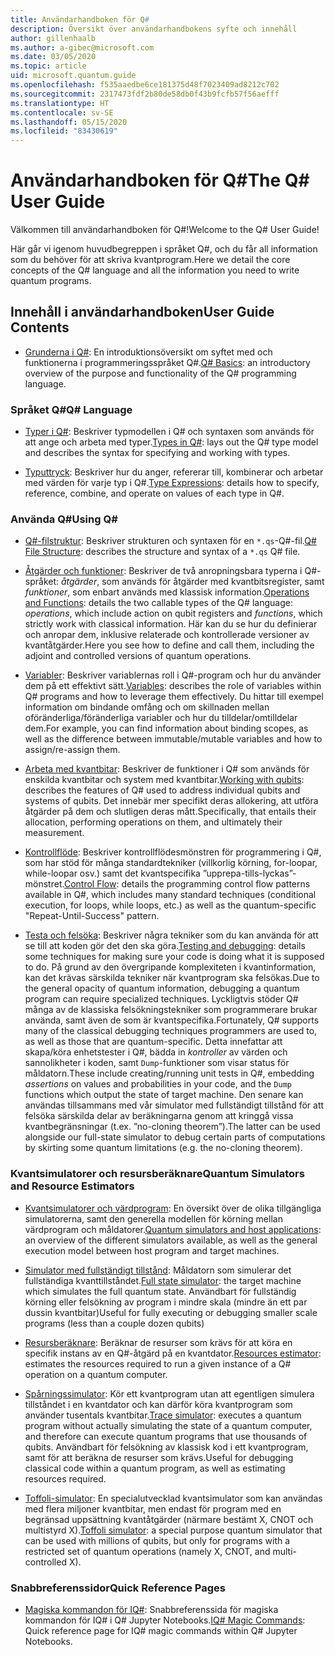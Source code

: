 ```yaml
---
title: Användarhandboken för Q#
description: Översikt över användarhandbokens syfte och innehåll
author: gillenhaalb
ms.author: a-gibec@microsoft.com
ms.date: 03/05/2020
ms.topic: article
uid: microsoft.quantum.guide
ms.openlocfilehash: f535aaedbe6ce181375d48f7023409ad8212c702
ms.sourcegitcommit: 2317473fdf2b80de58db0f43b9fcfb57f56aefff
ms.translationtype: HT
ms.contentlocale: sv-SE
ms.lasthandoff: 05/15/2020
ms.locfileid: "83430619"
---
```

# <a name="the-q-user-guide"></a><span data-ttu-id="3c39d-103">Användarhandboken för Q#</span><span class="sxs-lookup"><span data-stu-id="3c39d-103">The Q# User Guide</span></span>

<span data-ttu-id="3c39d-104">Välkommen till användarhandboken för Q#!</span><span class="sxs-lookup"><span data-stu-id="3c39d-104">Welcome to the Q# User Guide!</span></span> 

<span data-ttu-id="3c39d-105">Här går vi igenom huvudbegreppen i språket Q#, och du får all information som du behöver för att skriva kvantprogram.</span><span class="sxs-lookup"><span data-stu-id="3c39d-105">Here we detail the core concepts of the Q# language and all the information you need to write quantum programs.</span></span>

## <a name="user-guide-contents"></a><span data-ttu-id="3c39d-106">Innehåll i användarhandboken</span><span class="sxs-lookup"><span data-stu-id="3c39d-106">User Guide Contents</span></span>

- <span data-ttu-id="3c39d-107">[Grunderna i Q#](xref:microsoft.quantum.guide.basics): En introduktionsöversikt om syftet med och funktionerna i programmeringsspråket Q#.</span><span class="sxs-lookup"><span data-stu-id="3c39d-107">[Q# Basics](xref:microsoft.quantum.guide.basics): an introductory overview of the purpose and functionality of the Q# programming language.</span></span> 

### <a name="q-language"></a><span data-ttu-id="3c39d-108">Språket Q#</span><span class="sxs-lookup"><span data-stu-id="3c39d-108">Q# Language</span></span>

- <span data-ttu-id="3c39d-109">[Typer i Q#](xref:microsoft.quantum.guide.types): Beskriver typmodellen i Q# och syntaxen som används för att ange och arbeta med typer.</span><span class="sxs-lookup"><span data-stu-id="3c39d-109">[Types in Q#](xref:microsoft.quantum.guide.types): lays out the Q# type model and describes the syntax for specifying and working with types.</span></span>

- <span data-ttu-id="3c39d-110">[Typuttryck](xref:microsoft.quantum.guide.expressions): Beskriver hur du anger, refererar till, kombinerar och arbetar med värden för varje typ i Q#.</span><span class="sxs-lookup"><span data-stu-id="3c39d-110">[Type Expressions](xref:microsoft.quantum.guide.expressions): details how to specify, reference, combine, and operate on values of each type in Q#.</span></span> 

### <a name="using-q"></a><span data-ttu-id="3c39d-111">Använda Q#</span><span class="sxs-lookup"><span data-stu-id="3c39d-111">Using Q#</span></span>

- <span data-ttu-id="3c39d-112">[Q#-filstruktur](xref:microsoft.quantum.guide.filestructure): Beskriver strukturen och syntaxen för en `*.qs`-Q#-fil.</span><span class="sxs-lookup"><span data-stu-id="3c39d-112">[Q# File Structure](xref:microsoft.quantum.guide.filestructure): describes the structure and syntax of a `*.qs` Q# file.</span></span>

- <span data-ttu-id="3c39d-113">[Åtgärder och funktioner](xref:microsoft.quantum.guide.operationsfunctions): Beskriver de två anropningsbara typerna i Q#-språket: *åtgärder*, som används för åtgärder med kvantbitsregister, samt *funktioner*, som enbart används med klassisk information.</span><span class="sxs-lookup"><span data-stu-id="3c39d-113">[Operations and Functions](xref:microsoft.quantum.guide.operationsfunctions): details the two callable types of the Q# language: *operations*, which include action on qubit registers and *functions*, which strictly work with classical information.</span></span> 
    <span data-ttu-id="3c39d-114">Här kan du se hur du definierar och anropar dem, inklusive relaterade och kontrollerade versioner av kvantåtgärder.</span><span class="sxs-lookup"><span data-stu-id="3c39d-114">Here you see how to define and call them, including the adjoint and controlled versions of quantum operations.</span></span>

- <span data-ttu-id="3c39d-115">[Variabler](xref:microsoft.quantum.guide.variables): Beskriver variablernas roll i Q#-program och hur du använder dem på ett effektivt sätt.</span><span class="sxs-lookup"><span data-stu-id="3c39d-115">[Variables](xref:microsoft.quantum.guide.variables): describes the role of variables within Q# programs and how to leverage them effectively.</span></span> 
    <span data-ttu-id="3c39d-116">Du hittar till exempel information om bindande omfång och om skillnaden mellan oföränderliga/föränderliga variabler och hur du tilldelar/omtilldelar dem.</span><span class="sxs-lookup"><span data-stu-id="3c39d-116">For example, you can find information about binding scopes, as well as the difference between immutable/mutable variables and how to assign/re-assign them.</span></span>

- <span data-ttu-id="3c39d-117">[Arbeta med kvantbitar](xref:microsoft.quantum.guide.qubits): Beskriver de funktioner i Q# som används för enskilda kvantbitar och system med kvantbitar.</span><span class="sxs-lookup"><span data-stu-id="3c39d-117">[Working with qubits](xref:microsoft.quantum.guide.qubits): describes the features of Q# used to address individual qubits and systems of qubits.</span></span> 
    <span data-ttu-id="3c39d-118">Det innebär mer specifikt deras allokering, att utföra åtgärder på dem och slutligen deras mått.</span><span class="sxs-lookup"><span data-stu-id="3c39d-118">Specifically, that entails their allocation, performing operations on them, and ultimately their measurement.</span></span> 

- <span data-ttu-id="3c39d-119">[Kontrollflöde](xref:microsoft.quantum.guide.controlflow): Beskriver kontrollflödesmönstren för programmering i Q#, som har stöd för många standardtekniker (villkorlig körning, for-loopar, while-loopar osv.) samt det kvantspecifika ”upprepa-tills-lyckas”-mönstret.</span><span class="sxs-lookup"><span data-stu-id="3c39d-119">[Control Flow](xref:microsoft.quantum.guide.controlflow): details the programming control flow patterns available in Q#, which includes many standard techniques (conditional execution, for loops, while loops, etc.) as well as the quantum-specific "Repeat-Until-Success" pattern.</span></span>

- <span data-ttu-id="3c39d-120">[Testa och felsöka](xref:microsoft.quantum.guide.testingdebugging): Beskriver några tekniker som du kan använda för att se till att koden gör det den ska göra.</span><span class="sxs-lookup"><span data-stu-id="3c39d-120">[Testing and debugging](xref:microsoft.quantum.guide.testingdebugging): details some techniques for making sure your code is doing what it is supposed to do.</span></span> 
    <span data-ttu-id="3c39d-121">På grund av den övergripande komplexiteten i kvantinformation, kan det krävas särskilda tekniker när kvantprogram ska felsökas.</span><span class="sxs-lookup"><span data-stu-id="3c39d-121">Due to the general opacity of quantum information, debugging a quantum program can require specialized techniques.</span></span> 
    <span data-ttu-id="3c39d-122">Lyckligtvis stöder Q# många av de klassiska felsökningstekniker som programmerare brukar använda, samt även de som är kvantspecifika.</span><span class="sxs-lookup"><span data-stu-id="3c39d-122">Fortunately, Q# supports many of the classical debugging techniques programmers are used to, as well as those that are quantum-specific.</span></span> <span data-ttu-id="3c39d-123">Detta innefattar att skapa/köra enhetstester i Q#, bädda in *kontroller* av värden och sannolikheter i koden, samt `Dump`-funktioner som visar status för måldatorn.</span><span class="sxs-lookup"><span data-stu-id="3c39d-123">These include creating/running unit tests in Q#, embedding *assertions* on values and probabilities in your code, and the `Dump` functions which output the state of target machine.</span></span> 
    <span data-ttu-id="3c39d-124">Den senare kan användas tillsammans med vår simulator med fullständigt tillstånd för att felsöka särskilda delar av beräkningarna genom att kringgå vissa kvantbegränsningar (t.ex. ”no-cloning theorem”).</span><span class="sxs-lookup"><span data-stu-id="3c39d-124">The latter can be used alongside our full-state simulator to debug certain parts of computations by skirting some quantum limitations (e.g. the no-cloning theorem).</span></span>

### <a name="quantum-simulators-and-resource-estimators"></a><span data-ttu-id="3c39d-125">Kvantsimulatorer och resursberäknare</span><span class="sxs-lookup"><span data-stu-id="3c39d-125">Quantum Simulators and Resource Estimators</span></span>

- <span data-ttu-id="3c39d-126">[Kvantsimulatorer och värdprogram](xref:microsoft.quantum.machines): En översikt över de olika tillgängliga simulatorerna, samt den generella modellen för körning mellan värdprogram och måldatorer.</span><span class="sxs-lookup"><span data-stu-id="3c39d-126">[Quantum simulators and host applications](xref:microsoft.quantum.machines): an overview of the different simulators available, as well as the general execution model between host program and target machines.</span></span>

- <span data-ttu-id="3c39d-127">[Simulator med fullständigt tillstånd](xref:microsoft.quantum.machines.full-state-simulator): Måldatorn som simulerar det fullständiga kvanttillståndet.</span><span class="sxs-lookup"><span data-stu-id="3c39d-127">[Full state simulator](xref:microsoft.quantum.machines.full-state-simulator): the target machine which simulates the full quantum state.</span></span> <span data-ttu-id="3c39d-128">Användbart för fullständig körning eller felsökning av program i mindre skala (mindre än ett par dussin kvantbitar)</span><span class="sxs-lookup"><span data-stu-id="3c39d-128">Useful for fully executing or debugging smaller scale programs (less than a couple dozen qubits)</span></span>

- <span data-ttu-id="3c39d-129">[Resursberäknare](xref:microsoft.quantum.machines.resources-estimator): Beräknar de resurser som krävs för att köra en specifik instans av en Q#-åtgärd på en kvantdator.</span><span class="sxs-lookup"><span data-stu-id="3c39d-129">[Resources estimator](xref:microsoft.quantum.machines.resources-estimator): estimates the resources required to run a given instance of a Q# operation on a quantum computer.</span></span>

- <span data-ttu-id="3c39d-130">[Spårningssimulator](xref:microsoft.quantum.machines.qc-trace-simulator.intro): Kör ett kvantprogram utan att egentligen simulera tillståndet i en kvantdator och kan därför köra kvantprogram som använder tusentals kvantbitar.</span><span class="sxs-lookup"><span data-stu-id="3c39d-130">[Trace simulator](xref:microsoft.quantum.machines.qc-trace-simulator.intro): executes a quantum program without actually simulating the state of a quantum computer, and therefore can execute quantum programs that use thousands of qubits.</span></span> <span data-ttu-id="3c39d-131">Användbart för felsökning av klassisk kod i ett kvantprogram, samt för att beräkna de resurser som krävs.</span><span class="sxs-lookup"><span data-stu-id="3c39d-131">Useful for debugging classical code within a quantum program, as well as estimating resources required.</span></span>

- <span data-ttu-id="3c39d-132">[Toffoli-simulator](xref:microsoft.quantum.machines.toffoli-simulator): En specialutvecklad kvantsimulator som kan användas med flera miljoner kvantbitar, men endast för program med en begränsad uppsättning kvantåtgärder (närmare bestämt X, CNOT och multistyrd X).</span><span class="sxs-lookup"><span data-stu-id="3c39d-132">[Toffoli simulator](xref:microsoft.quantum.machines.toffoli-simulator): a special purpose quantum simulator that can be used with millions of qubits, but only for programs with a restricted set of quantum operations (namely X, CNOT, and multi-controlled X).</span></span>

### <a name="quick-reference-pages"></a><span data-ttu-id="3c39d-133">Snabbreferenssidor</span><span class="sxs-lookup"><span data-stu-id="3c39d-133">Quick Reference Pages</span></span>

- <span data-ttu-id="3c39d-134">[Magiska kommandon för IQ#](xref:microsoft.quantum.guide.quickref.iqsharp): Snabbreferenssida för magiska kommandon för IQ# i Q# Jupyter Notebooks.</span><span class="sxs-lookup"><span data-stu-id="3c39d-134">[IQ# Magic Commands](xref:microsoft.quantum.guide.quickref.iqsharp): Quick reference page for IQ# magic commands within Q# Jupyter Notebooks.</span></span>
